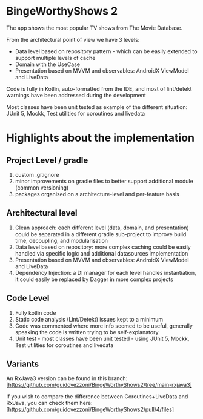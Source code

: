 # BingeWorthyShows 2

The app shows the most popular TV shows from The Movie Database.

From the architectural point of view we have 3 levels:

* Data level based on repository pattern - which can be easily extended to support multiple levels of cache
* Domain with the UseCase
* Presentation based on MVVM and observables: AndroidX ViewModel and LiveData

Code is fully in Kotlin, auto-formatted from the IDE, and most of lint/detekt warnings have been addressed during the
development

Most classes have been unit tested as example of the different situation: JUnit 5, Mockk, Test utilities for coroutines
and livedata

# Highlights about the  implementation

## Project Level / gradle

1. custom .gitignore
1. minor improvements on gradle files to better support additional module (common versioning)
1. packages organised on a architecture-level and per-feature basis

## Architectural level

1. Clean approach: each different level (data, domain, and presentation) could be separated in a different gradle
   sub-project to improve build time, decoupling, and modularisation
1. Data level based on repository: more complex caching could be easily handled via specific logic and additional
   datasources implementation
1. Presentation based on MVVM and observables: AndroidX ViewModel and LiveData
1. Dependency Injection: a DI manager for each level handles instantiation, it could easily be replaced by Dagger in
   more complex projects

## Code Level

1. Fully kotlin code
1. Static code analysis (Lint/Detekt) issues kept to a minimum
1. Code was commented where more info seemed to be useful, generally speaking the code is written trying to be
   self-explanatory
1. Unit test - most classes have been unit tested - using JUnit 5, Mockk, Test utilities for coroutines and livedata

## Variants

An RxJava3 version can be found in this branch: [https://github.com/guidovezzoni/BingeWorthyShows2/tree/main-rxjava3]

If you wish to compare the difference between Coroutines+LiveData and RxJava, you can check them
here: [https://github.com/guidovezzoni/BingeWorthyShows2/pull/4/files]
